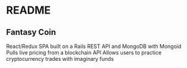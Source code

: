 # README
## Fantasy Coin
React/Redux SPA built on a Rails REST API and MongoDB with Mongoid
Pulls live pricing from a blockchain API
Allows users to practice cryptocurrency trades with imaginary funds 
